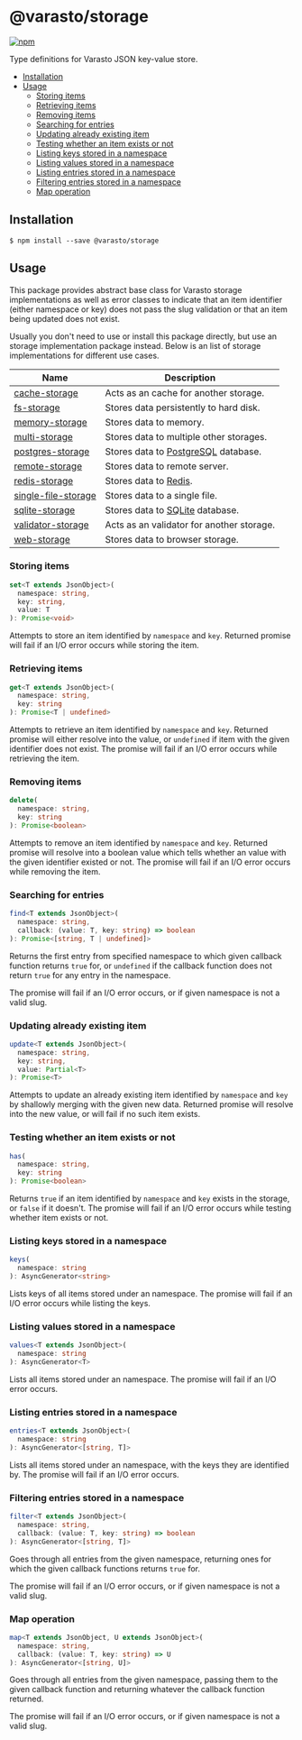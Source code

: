 # @varasto/storage

[![npm][npm-image]][npm-url]

Type definitions for Varasto JSON key-value store.

[npm-image]: https://img.shields.io/npm/v/@varasto/storage.svg
[npm-url]: https://npmjs.org/package/@varasto/storage

- [Installation](#installation)
- [Usage](#usage)
  - [Storing items](#storing-items)
  - [Retrieving items](#retrieving-items)
  - [Removing items](#removing-items)
  - [Searching for entries](#searching-for-entries)
  - [Updating already existing item](#updating-already-existing-item)
  - [Testing whether an item exists or not](#testing-whether-an-item-exists-or-not)
  - [Listing keys stored in a namespace](#listing-keys-stored-in-a-namespace)
  - [Listing values stored in a namespace](#listing-values-stored-in-a-namespace)
  - [Listing entries stored in a namespace](#listing-entries-stored-in-a-namespace)
  - [Filtering entries stored in a namespace](#filtering-entries-stored-in-a-namespace)
  - [Map operation](#map-operation)

## Installation

```shell
$ npm install --save @varasto/storage
```

## Usage

This package provides abstract base class for Varasto storage implementations
as well as error classes to indicate that an item identifier (either namespace
or key) does not pass the slug validation or that an item being updated does
not exist.

Usually you don't need to use or install this package directly, but use an
storage implementation package instead. Below is an list of storage
implementations for different use cases.

| Name                  | Description                               |
| --------------------- | ----------------------------------------- |
| [cache-storage]       | Acts as an cache for another storage.     |
| [fs-storage]          | Stores data persistently to hard disk.    |
| [memory-storage]      | Stores data to memory.                    |
| [multi-storage]       | Stores data to multiple other storages.   |
| [postgres-storage]    | Stores data to [PostgreSQL] database.     |
| [remote-storage]      | Stores data to remote server.             |
| [redis-storage]       | Stores data to [Redis].                   |
| [single-file-storage] | Stores data to a single file.             |
| [sqlite-storage]      | Stores data to [SQLite] database.         |
| [validator-storage]   | Acts as an validator for another storage. |
| [web-storage]         | Stores data to browser storage.           |

[cache-storage]: https://www.npmjs.com/package/@varasto/cache-storage
[fs-storage]: https://www.npmjs.com/package/@varasto/fs-storage
[memory-storage]: https://www.npmjs.com/package/@varasto/memory-storage
[multi-storage]: https://www.npmjs.com/package/@varasto/multi-storage
[postgres-storage]: https://www.npmjs.com/package/@varasto/postgres-storage
[remote-storage]: https://www.npmjs.com/package/@varasto/remote-storage
[redis-storage]: https://www.npmjs.com/package/@varasto/redis-storage
[single-file-storage]: https://www.npmjs.com/package/@varasto/single-file-storage
[sqlite-storage]: https://www.npmjs.com/package/@varasto/sqlite-storage
[validator-storage]: https://www.npmjs.com/package/@varasto/validator-storage
[web-storage]: https://www.npmjs.com/package/@varasto/web-storage
[postgresql]: https://www.postgresql.org
[redis]: https://redis.io
[sqlite]: https://www.sqlite.org/

### Storing items

```TypeScript
set<T extends JsonObject>(
  namespace: string,
  key: string,
  value: T
): Promise<void>
```

Attempts to store an item identified by `namespace` and `key`. Returned
promise will fail if an I/O error occurs while storing the item.

### Retrieving items

```TypeScript
get<T extends JsonObject>(
  namespace: string,
  key: string
): Promise<T | undefined>
```

Attempts to retrieve an item identified by `namespace` and `key`. Returned
promise will either resolve into the value, or `undefined` if item with the
given identifier does not exist. The promise will fail if an I/O error
occurs while retrieving the item.

### Removing items

```TypeScript
delete(
  namespace: string,
  key: string
): Promise<boolean>
```

Attempts to remove an item identified by `namespace` and `key`. Returned
promise will resolve into a boolean value which tells whether an value with
the given identifier existed or not. The promise will fail if an I/O error
occurs while removing the item.

### Searching for entries

```TypeScript
find<T extends JsonObject>(
  namespace: string,
  callback: (value: T, key: string) => boolean
): Promise<[string, T | undefined]>
```

Returns the first entry from specified namespace to which given callback
function returns `true` for, or `undefined` if the callback function does not
return `true` for any entry in the namespace.

The promise will fail if an I/O error occurs, or if given namespace is not a
valid slug.

### Updating already existing item

```TypeScript
update<T extends JsonObject>(
  namespace: string,
  key: string,
  value: Partial<T>
): Promise<T>
```

Attempts to update an already existing item identified by `namespace` and `key`
by shallowly merging with the given new data. Returned promise will resolve
into the new value, or will fail if no such item exists.

### Testing whether an item exists or not

```TypeScript
has(
  namespace: string,
  key: string
): Promise<boolean>
```

Returns `true` if an item identified by `namespace` and `key` exists in the
storage, or `false` if it doesn't. The promise will fail if an I/O error
occurs while testing whether item exists or not.

### Listing keys stored in a namespace

```TypeScript
keys(
  namespace: string
): AsyncGenerator<string>
```

Lists keys of all items stored under an namespace. The promise will fail if an
I/O error occurs while listing the keys.

### Listing values stored in a namespace

```TypeScript
values<T extends JsonObject>(
  namespace: string
): AsyncGenerator<T>
```

Lists all items stored under an namespace. The promise will fail if an I/O
error occurs.

### Listing entries stored in a namespace

```TypeScript
entries<T extends JsonObject>(
  namespace: string
): AsyncGenerator<[string, T]>
```

Lists all items stored under an namespace, with the keys they are identified
by. The promise will fail if an I/O error occurs.

### Filtering entries stored in a namespace

```TypeScript
filter<T extends JsonObject>(
  namespace: string,
  callback: (value: T, key: string) => boolean
): AsyncGenerator<[string, T]>
```

Goes through all entries from the given namespace, returning ones for which
the given callback functions returns `true` for.

The promise will fail if an I/O error occurs, or if given namespace is not a
valid slug.

### Map operation

```TypeScript
map<T extends JsonObject, U extends JsonObject>(
  namespace: string,
  callback: (value: T, key: string) => U
): AsyncGenerator<[string, U]>
```

Goes through all entries from the given namespace, passing them to the given
callback function and returning whatever the callback function returned.

The promise will fail if an I/O error occurs, or if given namespace is not a
valid slug.
